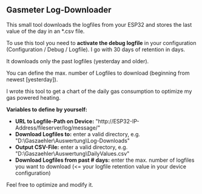 ## **Gasmeter Log-Downloader**

This small tool downloads the logfiles from your ESP32 and stores the last value of the day in an *.csv file.

To use this tool you need to **activate the debug logfile** in your configuration (Configuration / Debug / Logfile). I go with 30 days of retention in days.

It downloads only the past logfiles (yesterday and older).

You can define the max. number of Logfiles to download (beginning from newest [yesterday]).

I wrote this tool to get a chart of the daily gas consumption to optimize my gas powered heating.

**Variables to define by yourself:**

- **URL to Logfile-Path on Device:** "http://ESP32-IP-Address/fileserver/log/message/"
- **Download Logfiles to:** enter a valid directory, e.g. "D:\Gaszaehler\Auswertung\Log-Downloads\"
- **Output CSV-File:** enter a valid directory, e.g. "D:\Gaszaehler\Auswertung\DailyValues.csv"
- **Download Logfiles from past # days:** enter the max. number of logfiles you want to download (<= your logfile retention value in your device configuration)

Feel free to optimize and modify it.
